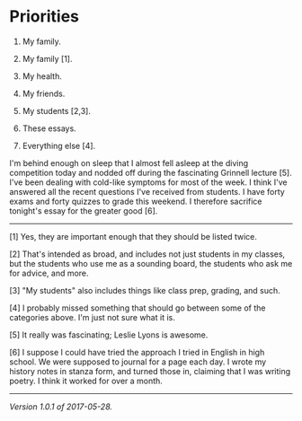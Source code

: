 Priorities
==========

1. My family.

2. My family [1].

3. My health.

4. My friends.

5. My students [2,3].

6. These essays.

7. Everything else [4].

I'm behind enough on sleep that I almost fell asleep at the diving competition
today and nodded off during the fascinating Grinnell lecture [5].  I've been
dealing with cold-like symptoms for most of the week.  I think I've answered
all the recent questions I've received from students.  I have forty exams
and forty quizzes to grade this weekend.  I therefore sacrifice tonight's
essay for the greater good [6].

---

[1] Yes, they are important enough that they should be listed twice.

[2] That's intended as broad, and includes not just students in my classes,
but the students who use me as a sounding board, the students who ask me
for advice, and more.

[3] "My students" also includes things like class prep, grading, and such.

[4] I probably missed something that should go between some of the categories
above.  I'm just not sure what it is.

[5] It really was fascinating; Leslie Lyons is awesome.

[6] I suppose I could have tried the approach I tried in English in
high school.  We were supposed to journal for a page each day.  I wrote
my history notes in stanza form, and turned those in, claiming that I
was writing poetry.  I think it worked for over a month.  

---

*Version 1.0.1 of 2017-05-28.*
